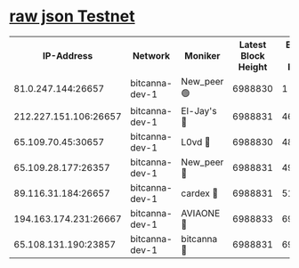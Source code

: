 [raw json Testnet](https://rpc-check.bcat.stavr.tech/bcat/rpc-bcat-result.json)
=


<table><tr><th>IP-Address</th><th>Network</th><th>Moniker</th><th>Latest Block Height</th><th>Earliest Block Height</th><th>Catching Up</th><th>Tx Index</th><th>Voting Power</th><th>Scan Time</th></tr><tr><td>81.0.247.144:26657</td><td>bitcanna-dev-1</td><td>New_peer 🟢</td><td>6988830</td><td>1</td><td>False</td><td>on</td><td>0</td><td>2024-03-21T21:10:21.821804282UTC</td></tr><tr><td>212.227.151.106:26657</td><td>bitcanna-dev-1</td><td>El-Jay's 🔴</td><td>6988831</td><td>4670391</td><td>False</td><td>on</td><td>2218364</td><td>2024-03-21T21:10:28.492875092UTC</td></tr><tr><td>65.109.70.45:30657</td><td>bitcanna-dev-1</td><td>L0vd 🔴</td><td>6988830</td><td>4828155</td><td>False</td><td>on</td><td>308120</td><td>2024-03-21T21:10:22.154593356UTC</td></tr><tr><td>65.109.28.177:26357</td><td>bitcanna-dev-1</td><td>New_peer 🔴</td><td>6988831</td><td>4952911</td><td>False</td><td>on</td><td>2237167</td><td>2024-03-21T21:10:29.127308919UTC</td></tr><tr><td>89.116.31.184:26657</td><td>bitcanna-dev-1</td><td>cardex 🔴</td><td>6988831</td><td>5185001</td><td>False</td><td>on</td><td>1</td><td>2024-03-21T21:10:28.827890623UTC</td></tr><tr><td>194.163.174.231:26667</td><td>bitcanna-dev-1</td><td>AVIAONE 🔴</td><td>6988833</td><td>6974721</td><td>False</td><td>on</td><td>1949865</td><td>2024-03-21T21:10:37.915405514UTC</td></tr><tr><td>65.108.131.190:23857</td><td>bitcanna-dev-1</td><td>bitcanna 🔴</td><td>6988831</td><td>6984831</td><td>False</td><td>off</td><td>378646</td><td>2024-03-21T21:10:29.448216786UTC</td></tr></table>